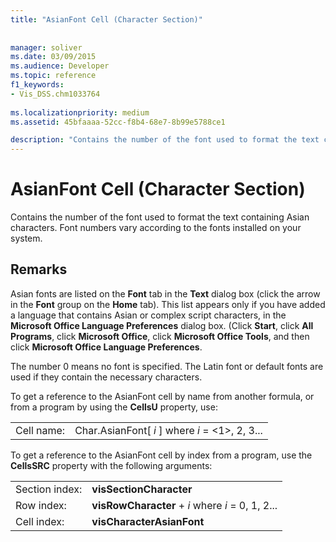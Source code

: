 ```yaml
---
title: "AsianFont Cell (Character Section)"
 
 
manager: soliver
ms.date: 03/09/2015
ms.audience: Developer
ms.topic: reference
f1_keywords:
- Vis_DSS.chm1033764
 
ms.localizationpriority: medium
ms.assetid: 45bfaaaa-52cc-f8b4-68e7-8b99e5788ce1

description: "Contains the number of the font used to format the text containing Asian characters. Font numbers vary according to the fonts installed on your system."
---
```


# AsianFont Cell (Character Section)

Contains the number of the font used to format the text containing Asian characters. Font numbers vary according to the fonts installed on your system. 
  
## Remarks

Asian fonts are listed on the **Font** tab in the **Text** dialog box (click the arrow in the **Font** group on the **Home** tab). This list appears only if you have added a language that contains Asian or complex script characters, in the **Microsoft Office Language Preferences** dialog box. (Click **Start**, click **All Programs**, click **Microsoft Office**, click **Microsoft Office Tools**, and then click **Microsoft Office Language Preferences**.
  
The number 0 means no font is specified. The Latin font or default fonts are used if they contain the necessary characters.
  
To get a reference to the AsianFont cell by name from another formula, or from a program by using the **CellsU** property, use: 
  
|||
|:-----|:-----|
|Cell name:  <br/> |Char.AsianFont[ *i*  ]           where  *i*  = <1>, 2, 3... |
   
To get a reference to the AsianFont cell by index from a program, use the **CellsSRC** property with the following arguments: 
  
|||
|:-----|:-----|
|Section index:  <br/> |**visSectionCharacter** <br/> |
|Row index:  <br/> |**visRowCharacter** +  *i*           where  *i*  = 0, 1, 2... |
|Cell index:  <br/> |**visCharacterAsianFont** <br/> |
   

